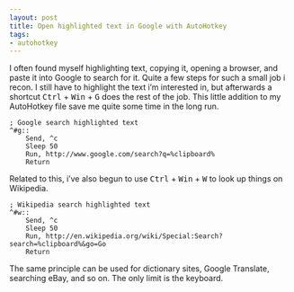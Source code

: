```yaml
---
layout: post
title: Open highlighted text in Google with AutoHotkey
tags:
- autohotkey
---
```


I often found myself highlighting text, copying it, opening a browser, and paste it into Google to search for it. Quite a few steps for such a small job i recon. I still have to highlight the text i’m interested in, but afterwards a shortcut <kbd>Ctrl</kbd> + <kbd>Win</kbd> + <kbd>G</kbd> does the rest of the job. This little addition to my AutoHotkey file save me quite some time in the long run.

	; Google search highlighted text
	^#g::
		Send, ^c
		Sleep 50
		Run, http://www.google.com/search?q=%clipboard%
		Return

Related to this, i’ve also begun to use <kbd>Ctrl</kbd> + <kbd>Win</kbd> + <kbd>W</kbd> to look up things on Wikipedia.

	; Wikipedia search highlighted text
	^#w::
	    Send, ^c
	    Sleep 50
	    Run, http://en.wikipedia.org/wiki/Special:Search?search=%clipboard%&go=Go
	    Return

The same principle can be used for dictionary sites, Google Translate, searching eBay, and so on. The only limit is the keyboard.
